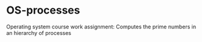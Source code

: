 # OS-processes
Operating system course work assignment: Computes the prime numbers in an hierarchy of processes
